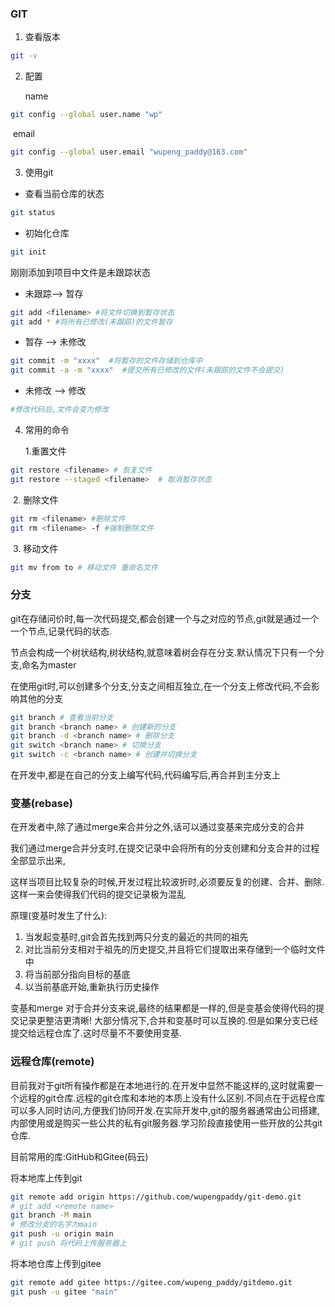 ### GIT

1. 查看版本

```bash
git -v
```

2. 配置

   name

~~~bash
git config --global user.name "wp"
~~~

​		email

~~~bash
git config --global user.email "wupeng_paddy@163.com"
~~~

3. 使用git

- 查看当前仓库的状态

```bash
git status 
```

- 初始化仓库

```bash
git init
```

刚刚添加到项目中文件是未跟踪状态

- 未跟踪--> 暂存

```bash
git add <filename> #将文件切换到暂存状态
git add * #将所有已修改(未跟踪)的文件暂存
```

- 暂存 --> 未修改 

```bash
git commit -m "xxxx"  #将暂存的文件存储到仓库中
git commit -a -m "xxxx"  #提交所有已修改的文件(未跟踪的文件不会提交)
```

- 未修改 --> 修改

~~~bash
#修改代码后,文件会变为修改
~~~

4. 常用的命令

   1.重置文件

~~~bash
git restore <filename> # 恢复文件
git restore --staged <filename>  # 取消暂存状态 
~~~

​		2. 删除文件

~~~bash
git rm <filename> #删除文件
git rm <filename> -f #强制删除文件
~~~

​		3. 移动文件

```bash
git mv from to # 移动文件 重命名文件
```

### 分支

git在存储问价时,每一次代码提交,都会创建一个与之对应的节点,git就是通过一个一个节点,记录代码的状态.

节点会构成一个树状结构,树状结构,就意味着树会存在分支.默认情况下只有一个分支,命名为master

在使用git时,可以创建多个分支,分支之间相互独立,在一个分支上修改代码,不会影响其他的分支

```bash
git branch # 查看当前分支
git branch <branch name> # 创建新的分支
git branch -d <branch name> # 删除分支
git switch <branch name> # 切换分支
git switch -c <branch name> # 创建并切换分支

```

在开发中,都是在自己的分支上编写代码,代码编写后,再合并到主分支上

### 变基(rebase)

在开发者中,除了通过merge来合并分之外,话可以通过变基来完成分支的合并

我们通过merge合并分支时,在提交记录中会将所有的分支创建和分支合并的过程全部显示出来,

这样当项目比较复杂的时候,开发过程比较波折时,必须要反复的创建、合并、删除. 这样一来会使得我们代码的提交记录极为混乱

原理(变基时发生了什么):

1. 当发起变基时,git会首先找到两只分支的最近的共同的祖先
2. 对比当前分支相对于祖先的历史提交,并且将它们提取出来存储到一个临时文件中
3. 将当前部分指向目标的基底
4. 以当前基底开始,重新执行历史操作

变基和merge 对于合并分支来说,最终的结果都是一样的,但是变基会使得代码的提交记录更整洁更清晰! 大部分情况下,合并和变基时可以互换的.但是如果分支已经提交给远程仓库了.这时尽量不不要使用变基.

### 远程仓库(remote)

目前我对于git所有操作都是在本地进行的.在开发中显然不能这样的,这时就需要一个远程的git仓库.远程的git仓库和本地的本质上没有什么区别.不同点在于远程仓库可以多人同时访问,方便我们协同开发.在实际开发中,git的服务器通常由公司搭建,内部使用或是购买一些公共的私有git服务器.学习阶段直接使用一些开放的公共git仓库.

目前常用的库:GitHub和Gitee(码云)

将本地库上传到git

```bash
git remote add origin https://github.com/wupengpaddy/git-demo.git
# git add <remote name> 
git branch -M main
# 修改分支的名字为main
git push -u origin main
# git push 将代码上传服务器上
```

将本地仓库上传到gitee

```bash
git remote add gitee https://gitee.com/wupeng_paddy/gitdemo.git
git push -u gitee "main"
```

























